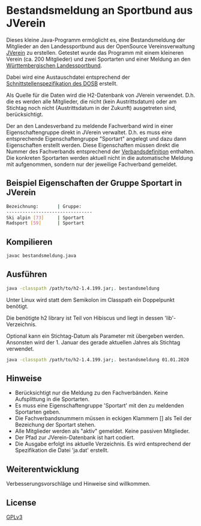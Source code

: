 # Bestandsmeldung an Sportbund aus JVerein

Dieses kleine Java-Programm ermöglicht es, eine Bestandsmeldung der Mitglieder an den Landessportbund aus der OpenSource Vereinsverwaltung [JVerein](https://www.jverein.de/) zu erstellen.
Getestet wurde das Programm mit einem kleineren Verein (ca. 200 Mitglieder) und zwei Sportarten und einer Meldung an den [Württembergischen Landessportbund](https://www.wlsb.de/).

Dabei wird eine Austauschdatei entsprechend der [Schnittstellenspezifikation des DOSB](https://cdn.dosb.de/user_upload/www.dosb.de/LandingPage/Service-Medien/schnitt/lsb_schnitt.pdf) erstellt.

Als Quelle für die Daten wird die H2-Datenbank von JVerein verwendet. D.h. die es werden alle Mitglieder, die nicht (kein Austrittsdatum) oder am Stichtag noch nicht (Austrittsdatum in der Zukunft) ausgetreten sind, berücksichtigt.

Der an den Landesverband zu meldende Fachverband wird in einer Eigenschaftengruppe direkt in JVerein verwaltet. D.h. es muss eine entsprechende Eigenschaftengruppe "Sportart" angelegt und dazu dann Eigenschaften erstellt werden. Diese Eigenschaften müssen direkt die Nummer des Fachverbands entsprechend der [Verbandsdefinition](https://cdn.dosb.de/user_upload/www.dosb.de/LandingPage/Service-Medien/schnitt/lsb_kodierung_Version_2019.pdf) enthalten. Die konkreten Sportarten werden aktuell nicht in die automatische Meldung mit aufgenommen, sondern nur der jeweilige Fachverband gemeldet.

## Beispiel Eigenschaften der Gruppe Sportart in JVerein
```bash
Bezeichnung:       | Gruppe:
--------------------------------
Ski alpin [73]     | Sportart
Radsport [59]      | Sportart
```

## Kompilieren
```bash
javac bestandsmeldung.java
```

## Ausführen
```bash
java -classpath /path/to/h2-1.4.199.jar;. bestandsmeldung
```
Unter Linux wird statt dem Semikolon im Classpath ein Doppelpunkt benötigt.

Die benötigte h2 library ist Teil von Hibiscus und liegt in dessen 'lib'-Verzeichnis.

Optional kann ein Stichtag-Datum als Parameter mit übergeben werden. Ansonsten wird der 1. Januar des gerade aktuellen Jahres als Stichtag verwendet.
```bash
java -classpath /path/to/h2-1.4.199.jar;. bestandsmeldung 01.01.2020
```

## Hinweise
- Berücksichtigt nur die Meldung zu den Fachverbänden. Keine Aufsplittung in die Sportarten.
- Es muss eine Eigenschaftengruppe 'Sportart' mit den zu meldenden Sportarten geben.
- Die Fachverbandsnummern müssen in eckigen Klammern [] als Teil der Bezeichung der Sportart stehen.
- Alle Mitglieder werden als "aktiv" gemeldet. Keine passiven Mitglieder.
- Der Pfad zur JVerein-Datenbank ist hart codiert.
- Die Ausgabe erfolgt ins aktuelle Verzeichnis. Es wird entsprechend der Spezifikation die Datei 'ja.dat' erstellt.

## Weiterentwicklung
Verbesserungsvorschläge und Hinweise sind willkommen.

## License
[GPLv3](https://www.gnu.org/licenses/)
